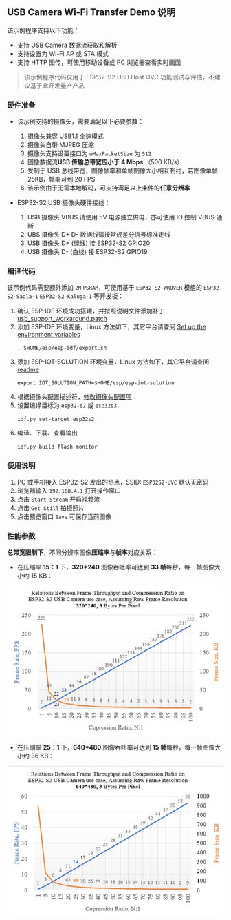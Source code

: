 ## USB Camera Wi-Fi Transfer Demo 说明

该示例程序支持以下功能：

* 支持 USB Camera 数据流获取和解析
* 支持设置为 Wi-Fi AP 或 STA 模式
* 支持 HTTP 图传，可使用移动设备或 PC 浏览器查看实时画面

>该示例程序代码仅用于 ESP32-S2 USB Host UVC 功能测试与评估，不建议基于此开发量产产品

### 硬件准备

* 该示例支持的摄像头，需要满足以下必要参数：

    1. 摄像头兼容 USB1.1 全速模式
    2. 摄像头自带 MJPEG 压缩
    3. 摄像头支持设置接口为 `wMaxPacketSize` 为 `512`
    4. 图像数据流**USB 传输总带宽应小于 4 Mbps** （500 KB/s）
    5. 受制于 USB 总线带宽，图像帧率和单帧图像大小相互制约，若图像单帧 25KB，帧率可到 20 FPS.
    6. 该示例由于无需本地解码，可支持满足以上条件的**任意分辨率**

* ESP32-S2 USB 摄像头硬件接线：
  
  1. USB 摄像头 VBUS 请使用 5V 电源独立供电，亦可使用 IO 控制 VBUS 通断
  2. UBS 摄像头 D+ D- 数据线请按常规差分信号标准走线
  3. USB 摄像头 D+ (绿线) 接 ESP32-S2 GPIO20
  4. USB 摄像头 D- (白线) 接 ESP32-S2 GPIO19

### 编译代码

该示例代码需要额外添加 `2M` `PSRAM`，可使用基于 `ESP32-S2-WROVER` 模组的 `ESP32-S2-Saola-1` `ESP32-S2-Kaluga-1` 等开发板：

1. 确认 ESP-IDF 环境成功搭建，并按照说明文件添加补丁 [usb_support_workaround.patch](../../usb/idf_usb_support_patch/readme.md)
2. 添加 ESP-IDF 环境变量，Linux 方法如下，其它平台请查阅 [Set up the environment variables](https://docs.espressif.com/projects/esp-idf/en/latest/esp32/get-started/index.html#step-4-set-up-the-environment-variables)
    ```
    . $HOME/esp/esp-idf/export.sh
    ```
3. 添加 ESP-IOT-SOLUTION 环境变量，Linux 方法如下，其它平台请查阅 [readme](../../../README_CN.md)
    ```
    export IOT_SOLUTION_PATH=$HOME/esp/esp-iot-solution
    ```
4. 根据摄像头配置描述符，[修改摄像头配置项](../../../components/usb/uvc_stream/README.md)
5. 设置编译目标为 `esp32-s2` 或 `esp32s3`
    ```
    idf.py set-target esp32s2
    ```
6. 编译、下载、查看输出
    ```
    idf.py build flash monitor
    ```

### 使用说明

1. PC 或手机接入 ESP32-S2 发出的热点，SSID: `ESP32S2-UVC` 默认无密码
2. 浏览器输入 `192.168.4.1` 打开操作窗口
3. 点击 `Start Stream` 开启视频流
4. 点击 `Get Still` 拍摄照片
5. 点击预览窗口 `Save` 可保存当前图像

### 性能参数

**总带宽限制下**，不同分辨率图像**压缩率**与**帧率**对应关系：

  * 在压缩率 **15：1** 下，**320*240** 图像吞吐率可达到 **33 帧**每秒，每一帧图像大小约 15 KB：

  ![](./_static/320_240_fps.jpg)

  * 在压缩率 **25：1** 下，**640*480** 图像吞吐率可达到 **15 帧**每秒，每一帧图像大小约 36 KB：

  ![](./_static/640_480_fps.jpg)
